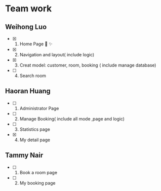 # Team work



## Weihong Luo

- [x] 1. Home Page  :rocket:  :sparkles:

- [x] 2. Navigation and layout( include logic)

- [x] 3. Creat model: customer, room, booking ( include manage database)

- [ ] 4. Search room

     

## Haoran Huang

- [ ] 1. Administrator Page

- [ ] 2. Manage Booking( include all mode ,page and logic)

- [ ] 3. Statistics page
- [x] 4. My detail page

## Tammy Nair

- [ ] 1. Book a room page

- [ ] 2. My booking page

  
